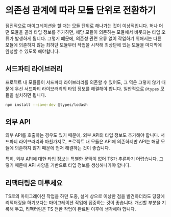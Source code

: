 # 의존성 관계에 따라 모듈 단위로 전환하기

점진적으로 마이그레이션을 할 때는 모듈 단위로 해나가는 것이 이상적입니다.
허나 어떤 모듈을 골라 타입 정보를 추가하면, 해당 모듈이 의존하는 모듈에서 비롯되는 타입 오류가 발생하게 됩니다.
그렇기 떄문에, 의존성 관련 오류 없이 작업하기 위해서는 다른 모듈에 의존하지 않는 최하단 모듈부터 작업을 시작해 최상단에 있는 모듈을 마지막에 완성할 수 있도록 해야합니다.

## 서드파티 라이브러리

프로젝트 내 모듈들이 서드파티 라이브러리를 의존할 수 있어도, 그 역은 그렇지 않기 때문에 우선 서드파티 라이브러리의 타입 정보를 해결해야 합니다.
일반적으로 `@types` 모듈을 설치하면 됩니다. 

```bash
npm install --save-dev @types/lodash
```

## 외부 API

외부 API를 호출하는 경우도 있기 때문에, 외부 API의 타입 정보도 추가해야 합니다.
서드파티 라이브러리와 마찬가지로, 프로젝트 내 모듈은 API에 의존하지만 API는 해당 모듈에 의존하지 않기 때문에 먼저 해결하는 것이 좋습니다.

특히, 외부 API에 대한 타입 정보는 특별한 문맥이 없어 TS가 추론하기 어렵습니다.
그렇기 때문에 API 사양을 기반으로 타입 정보를 생성해나가야 합니다.

## 리팩터링은 미루세요

TS로의 마이그레이션 작업을 하던 도중, 설계 상으로 이상한 점을 발견하더라도 당장에 리팩터링을 하기보다는 마이그레이션 작업에 집중하는 것이 좋습니다.
개선할 부분을 기록해 두고, 리팩터링은 TS 전환 작업이 완료된 이후에 생각해야 합니다.

